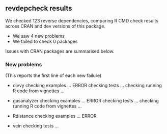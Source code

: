 ## revdepcheck results

We checked 123 reverse dependencies, comparing R CMD check results across CRAN and dev versions of this package.

 * We saw 4 new problems
 * We failed to check 0 packages

Issues with CRAN packages are summarised below.

### New problems
(This reports the first line of each new failure)

* divvy
  checking examples ... ERROR
  checking tests ...
  checking running R code from vignettes ...

* gasanalyzer
  checking examples ... ERROR
  checking tests ...
  checking running R code from vignettes ...

* Rdistance
  checking examples ... ERROR

* vein
  checking tests ...

